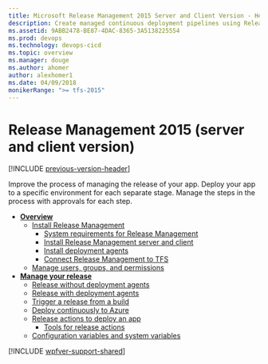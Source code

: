 ```yaml
---
title: Microsoft Release Management 2015 Server and Client Version - Help Contents
description: Create managed continuous deployment pipelines using Release Management 2015 (server and client version)
ms.assetid: 9ABB2478-BE87-4DAC-8365-3A5138225554
ms.prod: devops
ms.technology: devops-cicd
ms.topic: overview
ms.manager: douge
ms.author: ahomer
author: alexhomer1
ms.date: 04/09/2018
monikerRange: ">= tfs-2015"
---
```


# Release Management 2015 (server and client version)

[!INCLUDE [previous-version-header](_shared/previous-version-header.md)]

Improve the process of managing the release of your app. 
Deploy your app to a specific environment for each separate stage. 
Manage the steps in the process with approvals for each step.

* **[Overview](previous-version/release-management-overview.md)**
  - [Install Release Management](previous-version/install-release-management.md)
    * [System requirements for Release Management](previous-version/install-release-management/system-requirements.md)
    * [Install Release Management server and client](previous-version/install-release-management/install-server-and-client.md)
    * [Install deployment agents](previous-version/install-release-management/install-deployment-agent.md)
    * [Connect Release Management to TFS](previous-version/install-release-management/connect-to-tfs.md)
  - [Manage users, groups, and permissions](previous-version/add-users-and-groups.md)
* **[Manage your release](previous-version/manage-your-release.md)**
  - [Release without deployment agents](previous-version/release-without-agents.md)
  - [Release with deployment agents](previous-version/release-with-agents.md)
  - [Trigger a release from a build](previous-version/trigger-a-release.md)
  - [Deploy continuously to Azure](previous-version/deploy-continuously-to-azure.md)
  - [Release actions to deploy an app](previous-version/release-actions.md)
    * [Tools for release actions](previous-version/release-actions/release-action-tools.md)
  - [Configuration variables and system variables](previous-version/config-and-system-variables.md)

[!INCLUDE [wpfver-support-shared](_shared/wpfver-support-shared.md)]

